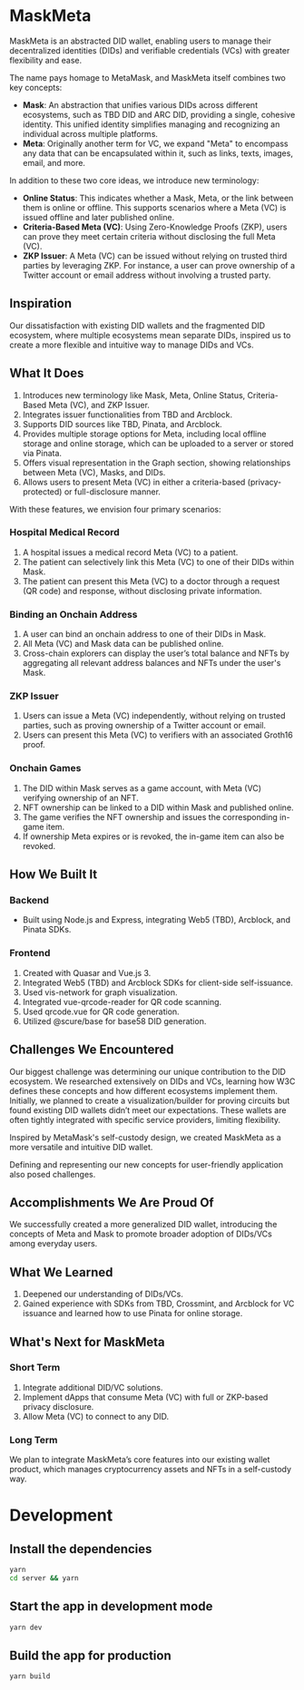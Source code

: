 # MaskMeta

MaskMeta is an abstracted DID wallet, enabling users to manage their decentralized identities (DIDs) and verifiable credentials (VCs) with greater flexibility and ease.

The name pays homage to MetaMask, and MaskMeta itself combines two key concepts:

- **Mask**: An abstraction that unifies various DIDs across different ecosystems, such as TBD DID and ARC DID, providing a single, cohesive identity. This unified identity simplifies managing and recognizing an individual across multiple platforms.
- **Meta**: Originally another term for VC, we expand "Meta" to encompass any data that can be encapsulated within it, such as links, texts, images, email, and more.

In addition to these two core ideas, we introduce new terminology:

- **Online Status**: This indicates whether a Mask, Meta, or the link between them is online or offline. This supports scenarios where a Meta (VC) is issued offline and later published online.
- **Criteria-Based Meta (VC)**: Using Zero-Knowledge Proofs (ZKP), users can prove they meet certain criteria without disclosing the full Meta (VC).
- **ZKP Issuer**: A Meta (VC) can be issued without relying on trusted third parties by leveraging ZKP. For instance, a user can prove ownership of a Twitter account or email address without involving a trusted party.

## Inspiration

Our dissatisfaction with existing DID wallets and the fragmented DID ecosystem, where multiple ecosystems mean separate DIDs, inspired us to create a more flexible and intuitive way to manage DIDs and VCs.

## What It Does

1. Introduces new terminology like Mask, Meta, Online Status, Criteria-Based Meta (VC), and ZKP Issuer.
2. Integrates issuer functionalities from TBD and Arcblock.
3. Supports DID sources like TBD, Pinata, and Arcblock.
4. Provides multiple storage options for Meta, including local offline storage and online storage, which can be uploaded to a server or stored via Pinata.
5. Offers visual representation in the Graph section, showing relationships between Meta (VC), Masks, and DIDs.
6. Allows users to present Meta (VC) in either a criteria-based (privacy-protected) or full-disclosure manner.

With these features, we envision four primary scenarios:

### Hospital Medical Record

1. A hospital issues a medical record Meta (VC) to a patient.
2. The patient can selectively link this Meta (VC) to one of their DIDs within Mask.
3. The patient can present this Meta (VC) to a doctor through a request (QR code) and response, without disclosing private information.

### Binding an Onchain Address

1. A user can bind an onchain address to one of their DIDs in Mask.
2. All Meta (VC) and Mask data can be published online.
3. Cross-chain explorers can display the user’s total balance and NFTs by aggregating all relevant address balances and NFTs under the user's Mask.

### ZKP Issuer

1. Users can issue a Meta (VC) independently, without relying on trusted parties, such as proving ownership of a Twitter account or email.
2. Users can present this Meta (VC) to verifiers with an associated Groth16 proof.

### Onchain Games

1. The DID within Mask serves as a game account, with Meta (VC) verifying ownership of an NFT.
2. NFT ownership can be linked to a DID within Mask and published online.
3. The game verifies the NFT ownership and issues the corresponding in-game item.
4. If ownership Meta expires or is revoked, the in-game item can also be revoked.

## How We Built It

### Backend

- Built using Node.js and Express, integrating Web5 (TBD), Arcblock, and Pinata SDKs.

### Frontend

1. Created with Quasar and Vue.js 3.
2. Integrated Web5 (TBD) and Arcblock SDKs for client-side self-issuance.
3. Used vis-network for graph visualization.
4. Integrated vue-qrcode-reader for QR code scanning.
5. Used qrcode.vue for QR code generation.
6. Utilized @scure/base for base58 DID generation.

## Challenges We Encountered

Our biggest challenge was determining our unique contribution to the DID ecosystem. We researched extensively on DIDs and VCs, learning how W3C defines these concepts and how different ecosystems implement them. Initially, we planned to create a visualization/builder for proving circuits but found existing DID wallets didn’t meet our expectations. These wallets are often tightly integrated with specific service providers, limiting flexibility.

Inspired by MetaMask's self-custody design, we created MaskMeta as a more versatile and intuitive DID wallet.

Defining and representing our new concepts for user-friendly application also posed challenges.

## Accomplishments We Are Proud Of

We successfully created a more generalized DID wallet, introducing the concepts of Meta and Mask to promote broader adoption of DIDs/VCs among everyday users.

## What We Learned

1. Deepened our understanding of DIDs/VCs.
2. Gained experience with SDKs from TBD, Crossmint, and Arcblock for VC issuance and learned how to use Pinata for online storage.

## What's Next for MaskMeta

### Short Term

1. Integrate additional DID/VC solutions.
2. Implement dApps that consume Meta (VC) with full or ZKP-based privacy disclosure.
3. Allow Meta (VC) to connect to any DID.

### Long Term

We plan to integrate MaskMeta’s core features into our existing wallet product, which manages cryptocurrency assets and NFTs in a self-custody way. 

# Development

## Install the dependencies

```bash
yarn
cd server && yarn
```

## Start the app in development mode
```bash
yarn dev
```

## Build the app for production
```bash
yarn build
```
